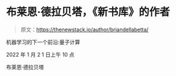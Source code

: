 # 布莱恩·德拉贝塔，《新书库》的作者

> 原文：<https://thenewstack.io/author/briandellabetta/>

机器学习的下一个前沿:量子计算

2022 年 1 月 2 1 日上午 10 点

布莱恩·德拉贝塔